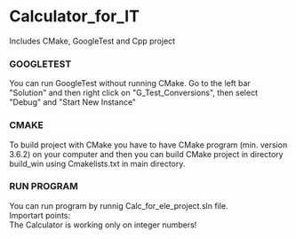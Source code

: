 # Calculator_for_IT
 Includes CMake, GoogleTest and Cpp project  
 
### GOOGLETEST  
You can run GoogleTest without running CMake. Go to the left bar "Solution" and then right click on "G_Test_Conversions", then select "Debug" and "Start New Instance"  
### CMAKE  
To build project with CMake you have to have CMake program (min. version 3.6.2) on your computer and then you can build CMake project in directory build_win using Cmakelists.txt in main directory.  
### RUN PROGRAM  
You can run program by runnig Calc_for_ele_project.sln file.  
Importart points:  
The Calculator is working only on integer numbers!
